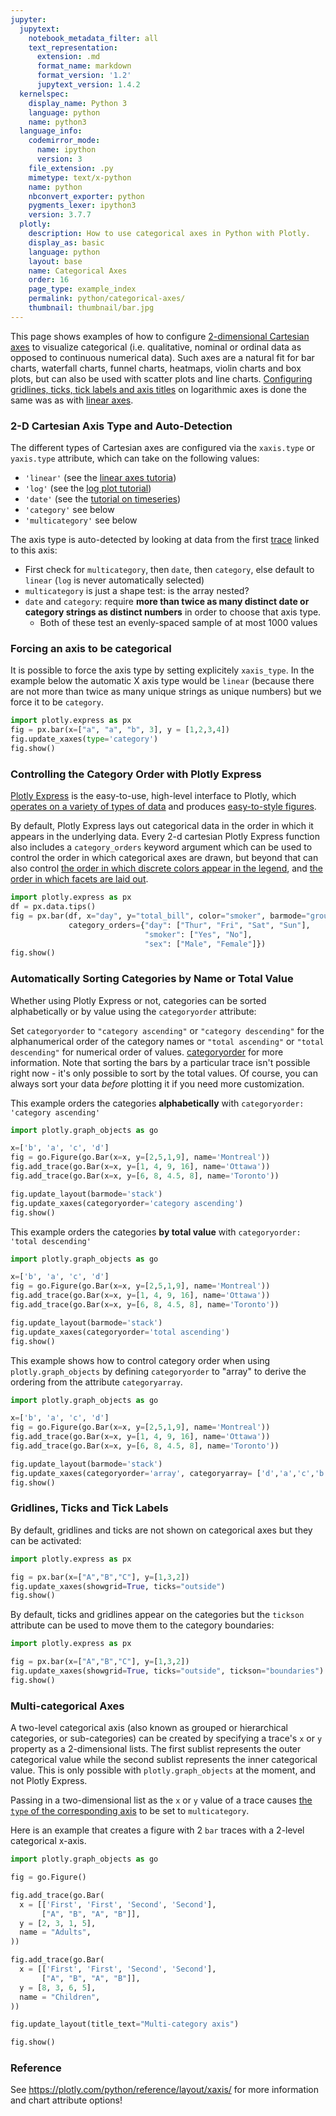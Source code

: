 ```yaml
---
jupyter:
  jupytext:
    notebook_metadata_filter: all
    text_representation:
      extension: .md
      format_name: markdown
      format_version: '1.2'
      jupytext_version: 1.4.2
  kernelspec:
    display_name: Python 3
    language: python
    name: python3
  language_info:
    codemirror_mode:
      name: ipython
      version: 3
    file_extension: .py
    mimetype: text/x-python
    name: python
    nbconvert_exporter: python
    pygments_lexer: ipython3
    version: 3.7.7
  plotly:
    description: How to use categorical axes in Python with Plotly.
    display_as: basic
    language: python
    layout: base
    name: Categorical Axes
    order: 16
    page_type: example_index
    permalink: python/categorical-axes/
    thumbnail: thumbnail/bar.jpg
---
```



This page shows examples of how to configure [2-dimensional Cartesian axes](/python/figure-structure/#2d-cartesian-trace-types-and-subplots) to visualize categorical (i.e. qualitative, nominal or ordinal data as opposed to continuous numerical data). Such axes are a natural fit for bar charts, waterfall charts, funnel charts, heatmaps, violin charts and box plots, but can also be used with scatter plots and line charts. [Configuring gridlines, ticks, tick labels and axis titles](/python/axes/) on logarithmic axes is done the same was as with [linear axes](/python/axes/).

### 2-D Cartesian Axis Type and Auto-Detection

The different types of Cartesian axes are configured via the `xaxis.type` or `yaxis.type` attribute, which can take on the following values:

- `'linear'` (see the [linear axes tutoria](/python/axes/))
- `'log'` (see the [log plot tutorial](/python/log-plots/))
- `'date'` (see the [tutorial on timeseries](/python/time-series/))
- `'category'` see below
- `'multicategory'` see below

The axis type is auto-detected by looking at data from the first [trace](/python/figure-structure/) linked to this axis:

* First check for `multicategory`, then `date`, then `category`, else default to `linear` (`log` is never automatically selected)
* `multicategory` is just a shape test: is the array nested?
* `date` and `category`: require **more than twice as many distinct date or category strings as distinct numbers** in order to choose that axis type.
	* Both of these test an evenly-spaced sample of at most 1000 values

### Forcing an axis to be categorical

It is possible to force the axis type by setting explicitely `xaxis_type`. In the example below the automatic X axis type would be `linear` (because there are not more than twice as many unique strings as unique numbers) but we force it to be `category`.

```python
import plotly.express as px
fig = px.bar(x=["a", "a", "b", 3], y = [1,2,3,4])
fig.update_xaxes(type='category')
fig.show()
```

### Controlling the Category Order with Plotly Express

[Plotly Express](/python/plotly-express/) is the easy-to-use, high-level interface to Plotly, which [operates on a variety of types of data](/python/px-arguments/) and produces [easy-to-style figures](/python/styling-plotly-express/).

By default, Plotly Express lays out categorical data in the order in which it appears in the underlying data. Every 2-d cartesian Plotly Express function also includes a `category_orders` keyword argument which can be used to control the order in which categorical axes are drawn, but beyond that can also control [the order in which discrete colors appear in the legend](/python/discrete-color/), and [the order in which facets are laid out](/python/facet-plots/).

```python
import plotly.express as px
df = px.data.tips()
fig = px.bar(df, x="day", y="total_bill", color="smoker", barmode="group", facet_col="sex",
             category_orders={"day": ["Thur", "Fri", "Sat", "Sun"],
                              "smoker": ["Yes", "No"],
                              "sex": ["Male", "Female"]})
fig.show()
```

### Automatically Sorting Categories by Name or Total Value

Whether using Plotly Express or not, categories can be sorted alphabetically or by value using the `categoryorder` attribute:

Set `categoryorder` to `"category ascending"` or `"category descending"` for the alphanumerical order of the category names or `"total ascending"` or `"total descending"` for numerical order of values. [categoryorder](https://plotly.com/python/reference/layout/xaxis/#layout-xaxis-categoryorder) for more information. Note that sorting the bars by a particular trace isn't possible right now - it's only possible to sort by the total values. Of course, you can always sort your data _before_ plotting it if you need more customization.

This example orders the categories **alphabetically** with `categoryorder: 'category ascending'`

```python
import plotly.graph_objects as go

x=['b', 'a', 'c', 'd']
fig = go.Figure(go.Bar(x=x, y=[2,5,1,9], name='Montreal'))
fig.add_trace(go.Bar(x=x, y=[1, 4, 9, 16], name='Ottawa'))
fig.add_trace(go.Bar(x=x, y=[6, 8, 4.5, 8], name='Toronto'))

fig.update_layout(barmode='stack')
fig.update_xaxes(categoryorder='category ascending')
fig.show()
```

This example orders the categories **by total value** with `categoryorder: 'total descending'`

```python
import plotly.graph_objects as go

x=['b', 'a', 'c', 'd']
fig = go.Figure(go.Bar(x=x, y=[2,5,1,9], name='Montreal'))
fig.add_trace(go.Bar(x=x, y=[1, 4, 9, 16], name='Ottawa'))
fig.add_trace(go.Bar(x=x, y=[6, 8, 4.5, 8], name='Toronto'))

fig.update_layout(barmode='stack')
fig.update_xaxes(categoryorder='total ascending')
fig.show()
```

This example shows how to control category order when using `plotly.graph_objects` by defining `categoryorder` to "array" to derive the ordering from the attribute `categoryarray`.

```python
import plotly.graph_objects as go

x=['b', 'a', 'c', 'd']
fig = go.Figure(go.Bar(x=x, y=[2,5,1,9], name='Montreal'))
fig.add_trace(go.Bar(x=x, y=[1, 4, 9, 16], name='Ottawa'))
fig.add_trace(go.Bar(x=x, y=[6, 8, 4.5, 8], name='Toronto'))

fig.update_layout(barmode='stack')
fig.update_xaxes(categoryorder='array', categoryarray= ['d','a','c','b'])
fig.show()
```
### Gridlines, Ticks and Tick Labels


By default, gridlines and ticks are not shown on categorical axes but they can be activated:

```python
import plotly.express as px

fig = px.bar(x=["A","B","C"], y=[1,3,2])
fig.update_xaxes(showgrid=True, ticks="outside")
fig.show()
```

By default, ticks and gridlines appear on the categories but the `tickson` attribute can be used to move them to the category boundaries:

```python
import plotly.express as px

fig = px.bar(x=["A","B","C"], y=[1,3,2])
fig.update_xaxes(showgrid=True, ticks="outside", tickson="boundaries")
fig.show()
```

### Multi-categorical Axes

A two-level categorical axis (also known as grouped or hierarchical categories, or sub-categories) can be created by specifying a trace's `x` or `y` property as a 2-dimensional lists. The first sublist represents the outer categorical value while the second sublist represents the inner categorical value. This is only possible with `plotly.graph_objects` at the moment, and not Plotly Express.

Passing in a two-dimensional list as the `x` or `y` value of a trace causes [the `type` of the corresponding axis](/python/axes/) to be set to `multicategory`.

Here is an example that creates a figure with 2 `bar` traces with a 2-level categorical x-axis.

```python
import plotly.graph_objects as go

fig = go.Figure()

fig.add_trace(go.Bar(
  x = [['First', 'First', 'Second', 'Second'],
       ["A", "B", "A", "B"]],
  y = [2, 3, 1, 5],
  name = "Adults",
))

fig.add_trace(go.Bar(
  x = [['First', 'First', 'Second', 'Second'],
       ["A", "B", "A", "B"]],
  y = [8, 3, 6, 5],
  name = "Children",
))

fig.update_layout(title_text="Multi-category axis")

fig.show()
```
### Reference

See https://plotly.com/python/reference/layout/xaxis/ for more information and chart attribute options!
